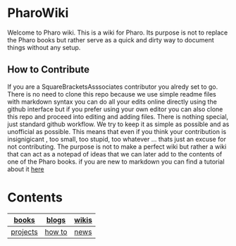 # PharoWiki
Welcome to Pharo wiki. This is a wiki for Pharo. Its purpose is not to replace the Pharo books but rather serve as a quick and dirty way to document things without any setup. 

## How to Contribute
If you are a SquareBracketsAsssociates contributor you alredy set to go. There is no need to clone this repo because we use simple readme files with markdown syntax you can do all your edits online directly using the github interface but if you prefer using your own editor you can also clone this repo and proceed into editing and adding files. There is nothing special, just standard github workflow. We try to keep it as simple as possible and as unofficial as possible. This means that even if you think your contribution is insignigicant , too small, too stupid, too whatever ... thats just an excuse for not contributing. The purpose is not to make a perfect wiki but rather a wiki that can act as a notepad of ideas that we can later add to the contents of one of the Pharo books. if you are new to markdown you can find a tutorial about it [here](https://guides.github.com/features/mastering-markdown/)

# Contents

|[books][books]|[blogs][blogs]|[wikis][wikis]|
|--------|--------|-------|
|[projects][projects]|[how to][how to]|[news][news]|



[books]: contents/books.md
[blogs]: https://github.com/SquareBracketAssociates/PharoWiki/blob/master/contents/blogs.md
[wikis]: https://github.com/SquareBracketAssociates/PharoWiki/blob/master/contents/wikis.md
[projects]: https://github.com/SquareBracketAssociates/PharoWiki/blob/master/contents/projects.md
[how to]: https://github.com/SquareBracketAssociates/PharoWiki/blob/master/contents/howto.md
[news]: https://github.com/SquareBracketAssociates/PharoWiki/blob/master/contents/news.md
